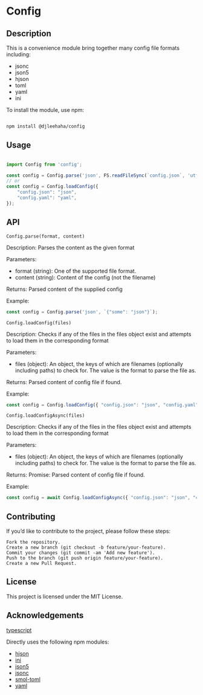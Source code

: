 # Config


## Description

This is a convenience module bring together many config file formats including:
* jsonc
* json5
* hjson
* toml
* yaml
* ini

To install the module, use npm:

```bash

npm install @djleehaha/config

```
## Usage

```javascript

import Config from 'config';

const config = Config.parse('json', FS.readFileSync(`config.json`, 'utf8'));
// or
const config = Config.loadConfig({
    "config.json": "json",
    "config.yaml": "yaml",
});
```
## API

`Config.parse(format, content)`

Description: Parses the content as the given format

Parameters:

* format (string): One of the supported file format.
* content (string): Content of the config (not the filename)

Returns: Parsed content of the supplied config

Example:

```javascript
const config = Config.parse('json', `{"some": "json"}`);
```

`Config.loadConfig(files)`

Description: Checks if any of the files in the files object exist and attempts to load them in the corresponding format

Parameters:

* files (object): An object, the keys of which are filenames (optionally including paths) to check for. The value is the format to parse the file as.

Returns: Parsed content of config file if found.

Example:

```javascript
const config = Config.loadConfig({ "config.json": "json", "config.yaml": "yaml"});
```


`Config.loadConfigAsync(files)`

Description: Checks if any of the files in the files object exist and attempts to load them in the corresponding format


Parameters:

* files (object): An object, the keys of which are filenames (optionally including paths) to check for. The value is the format to parse the file as.

Returns: Promise: Parsed content of config file if found.

Example:

```javascript
const config = await Config.loadConfigAsync({ "config.json": "json", "config.yaml": "yaml"});
```

## Contributing

If you’d like to contribute to the project, please follow these steps:

    Fork the repository.
    Create a new branch (git checkout -b feature/your-feature).
    Commit your changes (git commit -am 'Add new feature').
    Push to the branch (git push origin feature/your-feature).
    Create a new Pull Request.

## License

This project is licensed under the MIT License.

## Acknowledgements

[typescript](https://www.npmjs.com/package/typescript)

Directly uses the following npm modules:
* [hjson](https://www.npmjs.com/package/hjson)
* [ini](https://www.npmjs.com/package/ini)
* [json5](https://www.npmjs.com/package/json5)
* [jsonc](https://www.npmjs.com/package/jsonc)
* [smol-toml](https://www.npmjs.com/package/smol-toml)
* [yaml](https://www.npmjs.com/package/yaml)
